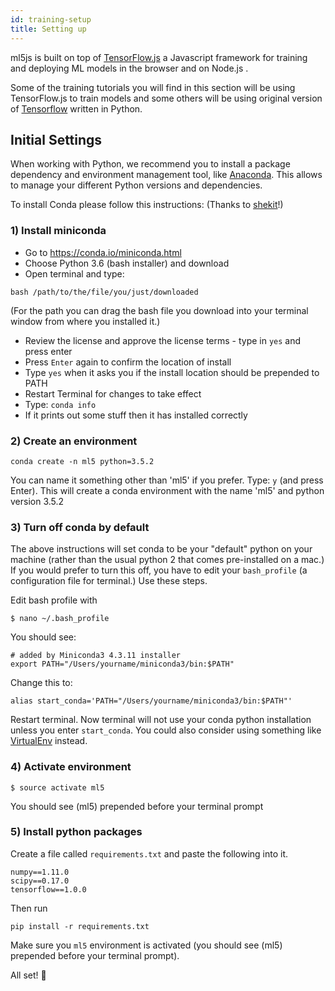 ```yaml
---
id: training-setup
title: Setting up
---
```


ml5js is built on top of [TensorFlow.js](https://js.tensorflow.org/) a Javascript framework for training and deploying ML models in the browser and on Node.js . 

Some of the training tutorials you will find in this section will be using TensorFlow.js to train models and some others will be using original version of [Tensorflow](https://www.tensorflow.org/) written in Python.

## Initial Settings

When working with Python, we recommend you to install a package dependency and environment management tool, like [Anaconda](https://conda.io/docs/). This allows to manage your different Python versions and dependencies.

To install Conda please follow this instructions: (Thanks to [shekit](https://github.com/shekit/machine-learning-demystified)!)

### 1) Install miniconda 
- Go to https://conda.io/miniconda.html 
- Choose Python 3.6 (bash installer) and download
- Open terminal and type:

```
bash /path/to/the/file/you/just/downloaded
```
(For the path you can drag the bash file you download into your terminal window from where you installed it.)

   - Review the license and approve the license terms - type in `yes` and press enter
   - Press `Enter` again to confirm the location of install
   - Type `yes` when it asks you if the install location should be prepended to PATH
   - Restart Terminal for changes to take effect
   - Type: `conda info`
   - If it prints out some stuff then it has installed correctly
   
### 2) Create an environment

```
conda create -n ml5 python=3.5.2
```

You can name it something other than 'ml5' if you prefer. Type: `y` (and press Enter). This will create a conda environment with the name 'ml5' and python version 3.5.2

### 3) Turn off conda by default
The above instructions will set conda to be your "default" python on your machine (rather than the usual python 2 that comes pre-installed on a mac.) If you would prefer to turn this off, you have to edit your `bash_profile` (a configuration file for terminal.) Use these steps.

Edit bash profile with 

```
$ nano ~/.bash_profile
```

You should see:

```
# added by Miniconda3 4.3.11 installer
export PATH="/Users/yourname/miniconda3/bin:$PATH"
```
Change this to:

```
alias start_conda='PATH="/Users/yourname/miniconda3/bin:$PATH"'
```

Restart terminal. Now terminal will not use your conda python installation unless you enter `start_conda`. You could also consider using something like [VirtualEnv](https://virtualenv.pypa.io/en/stable/) instead.

### 4) Activate environment

```
$ source activate ml5
```

You should see (ml5) prepended before your terminal prompt

### 5) Install python packages

Create a file called `requirements.txt` and paste the following into it.

```
numpy==1.11.0
scipy==0.17.0
tensorflow==1.0.0
```

Then run 

```
pip install -r requirements.txt
```

Make sure you `ml5` environment is activated (you should see (ml5) prepended before your terminal prompt).

All set! 🌈
